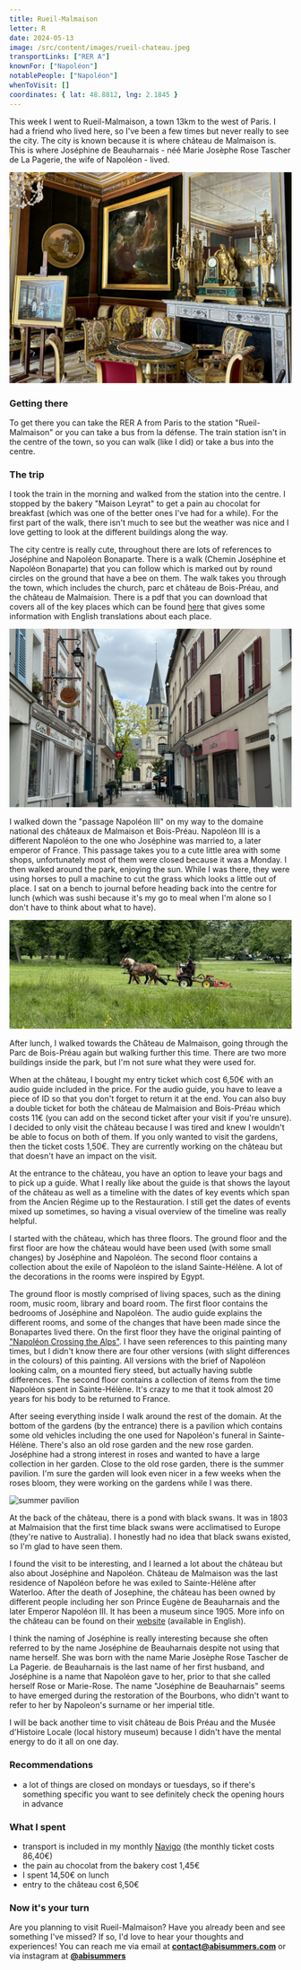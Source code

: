 ```yaml
---
title: Rueil-Malmaison
letter: R
date: 2024-05-13
image: /src/content/images/rueil-chateau.jpeg
transportLinks: ["RER A"]
knownFor: ["Napoléon"]
notablePeople: ["Napoléon"]
whenToVisit: []
coordinates: { lat: 48.8812, lng: 2.1845 }
---
```


This week I went to Rueil-Malmaison, a town 13km to the west of Paris. I had a friend who lived here, so I've been a few times but never really to see the city. The city is known because it is where château de Malmaison is. This is where Joséphine de Beauharnais - néé Marie Josèphe Rose Tascher de La Pagerie, the wife of Napoléon - lived.

![the inside of the château](../images/rueil-chateau.jpeg)

### Getting there

To get there you can take the RER A from Paris to the station "Rueil-Malmaison" or you can take a bus from la défense. The train station isn't in the centre of the town, so you can walk (like I did) or take a bus into the centre.

### The trip

I took the train in the morning and walked from the station into the centre. I stopped by the bakery "Maison Leyrat" to get a pain au chocolat for breakfast (which was one of the better ones I've had for a while). For the first part of the walk, there isn't much to see but the weather was nice and I love getting to look at the different buildings along the way.

The city centre is really cute, throughout there are lots of references to Joséphine and Napoléon Bonaparte. There is a walk (Chemin Joséphine et Napoléon Bonaparte) that you can follow which is marked out by round circles on the ground that have a bee on them. The walk takes you through the town, which includes the church, parc et château de Bois-Préau, and the château de Malmaision. There is a pdf that you can download that covers all of the key places which can be found [here](https://www.rueil-tourisme.com/fr/discover-rueil-malmaison/hobbies/randonnées-pédestres/chemin-joséphine-et-napoléon-bonaparte) that gives some information with English translations about each place.

![centre ville of Rueil](../images/rueil-centre-ville.jpg)

I walked down the "passage Napoléon III" on my way to the domaine national des châteaux de Malmaison et Bois-Préau. Napoléon III is a different Napoléon to the one who Joséphine was married to, a later emperor of France. This passage takes you to a cute little area with some shops, unfortunately most of them were closed because it was a Monday. I then walked around the park, enjoying the sun. While I was there, they were using horses to pull a machine to cut the grass which looks a little out of place. I sat on a bench to journal before heading back into the centre for lunch (which was sushi because it's my go to meal when I'm alone so I don't have to think about what to have).

![two horses](../images/rueil-horses.jpg)

After lunch, I walked towards the Château de Malmaison, going through the Parc de Bois-Préau again but walking further this time. There are two more buildings inside the park, but I'm not sure what they were used for.

When at the château, I bought my entry ticket which cost 6,50€ with an audio guide included in the price. For the audio guide, you have to leave a piece of ID so that you don't forget to return it at the end. You can also buy a double ticket for both the château de Malmaision and Bois-Préau which costs 11€ (you can add on the second ticket after your visit if you're unsure). I decided to only visit the château because I was tired and knew I wouldn't be able to focus on both of them. If you only wanted to visit the gardens, then the ticket costs 1,50€. They are currently working on the château but that doesn't have an impact on the visit.

At the entrance to the château, you have an option to leave your bags and to pick up a guide. What I really like about the guide is that shows the layout of the château as well as a timeline with the dates of key events which span from the Ancien Régime up to the Restauration. I still get the dates of events mixed up sometimes, so having a visual overview of the timeline was really helpful.

I started with the château, which has three floors. The ground floor and the first floor are how the château would have been used (with some small changes) by Joséphine and Napoléon. The second floor contains a collection about the exile of Napoléon to the island Sainte-Hélène. A lot of the decorations in the rooms were inspired by Egypt.

The ground floor is mostly comprised of living spaces, such as the dining room, music room, library and board room. The first floor contains the bedrooms of Joséphine and Napoléon. The audio guide explains the different rooms, and some of the changes that have been made since the Bonapartes lived there. On the first floor they have the original painting of ["Napoléon Crossing the Alps"](https://en.wikipedia.org/wiki/Napoleon_Crossing_the_Alps). I have seen references to this painting many times, but I didn't know there are four other versions (with slight differences in the colours) of this painting. All versions with the brief of Napoléon looking calm, on a mounted fiery steed, but actually having subtle differences. The second floor contains a collection of items from the time Napoléon spent in Sainte-Hélène. It's crazy to me that it took almost 20 years for his body to be returned to France.

After seeing everything inside I walk around the rest of the domain. At the bottom of the gardens (by the entrance) there is a pavilion which contains some old vehicles including the one used for Napoléon's funeral in Sainte-Hélène. There's also an old rose garden and the new rose garden. Joséphine had a strong interest in roses and wanted to have a large collection in her garden. Close to the old rose garden, there is the summer pavilion. I'm sure the garden will look even nicer in a few weeks when the roses bloom, they were working on the gardens while I was there.

![summer pavilion](../images/rueil-summer-pavilion.jpg)

At the back of the château, there is a pond with black swans. It was in 1803 at Malmaision that the first time black swans were acclimatised to Europe (they're native to Australia). I honestly had no idea that black swans existed, so I'm glad to have seen them.

I found the visit to be interesting, and I learned a lot about the château but also about Joséphine and Napoléon. Château de Malmaison was the last residence of Napoléon before he was exiled to Sainte-Hélène after Waterloo. After the death of Josephine, the château has been owned by different people including her son Prince Eugène de Beauharnais and the later Emperor Napoléon III. It has been a museum since 1905. More info on the château can be found on their [website](https://musees-nationaux-malmaison.fr/chateau-malmaison/en/now-museum) (available in English).

I think the naming of Joséphine is really interesting because she often referred to by the name Joséphine de Beauharnais despite not using that name herself. She was born with the name Marie Josèphe Rose Tascher de La Pagerie. de Beauharnais is the last name of her first husband, and Joséphine is a name that Napoléon gave to her, prior to that she called herself Rose or Marie-Rose. The name "Joséphine de Beauharnais" seems to have emerged during the restoration of the Bourbons, who didn't want to refer to her by Napoleon's surname or her imperial title.

I will be back another time to visit château de Bois Préau and the Musée d'Histoire Locale (local history museum) because I didn't have the mental energy to do it all on one day.

### Recommendations

- a lot of things are closed on mondays or tuesdays, so if there's something specific you want to see definitely check the opening hours in advance

### What I spent

- transport is included in my monthly [Navigo](/articles/navigo/) (the monthly ticket costs 86,40€)
- the pain au chocolat from the bakery cost 1,45€
- I spent 14,50€ on lunch
- entry to the château cost 6,50€

### Now it's your turn

Are you planning to visit Rueil-Malmaison? Have you already been and see something I've missed? If so, I'd love to hear your thoughts and experiences! You can reach me via email at **[contact@abisummers.com](mailto:contact@abisummers.com)** or via instagram at **[@abisummers](https://www.instagram.com/abisummers/)**
